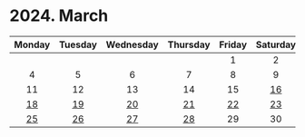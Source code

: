 # 2024. March

|Monday|Tuesday|Wednesday|Thursday|Friday|Saturday|Sunday|
|:--:|:--:|:--:|:--:|:--:|:--:|:--:|
|||||1|2|3|
|4|5|6|7|8|9|10|
|11|12|13|14|15|[16](https://github.com/BangYunseo/DailyDiary/blob/main/2024/March/16th.md)|[17](https://github.com/BangYunseo/DailyDiary/blob/main/2024/March/17th.md)|
|[18](https://github.com/BangYunseo/DailyDiary/blob/main/2024/March/18th.md)|[19](https://github.com/BangYunseo/DailyDiary/blob/main/2024/March/19th_AI.md)|[20](https://github.com/BangYunseo/DailyDiary/blob/main/2024/March/20th.md)|[21](https://github.com/BangYunseo/DailyDiary/blob/main/2024/March/21st_%EB%B0%B1%EC%A4%80.md)|[22](https://github.com/BangYunseo/DailyDiary/blob/main/2024/March/22nd.md)|[23](https://github.com/BangYunseo/DailyDiary/blob/main/2024/March/23rd_%EB%8C%80%ED%95%99%EC%83%9D.md)|[24](https://github.com/BangYunseo/DailyDiary/blob/main/2024/March/24th.md)|
|[25](https://github.com/BangYunseo/DailyDiary/blob/main/2024/March/25th.md)|[26](https://github.com/BangYunseo/DailyDiary/blob/main/2024/March/27th.md)|[27](https://github.com/BangYunseo/DailyDiary/blob/main/2024/March/27th.md)|[28](https://github.com/BangYunseo/DailyDiary/blob/main/2024/March/28th.md)|29|30|31|
